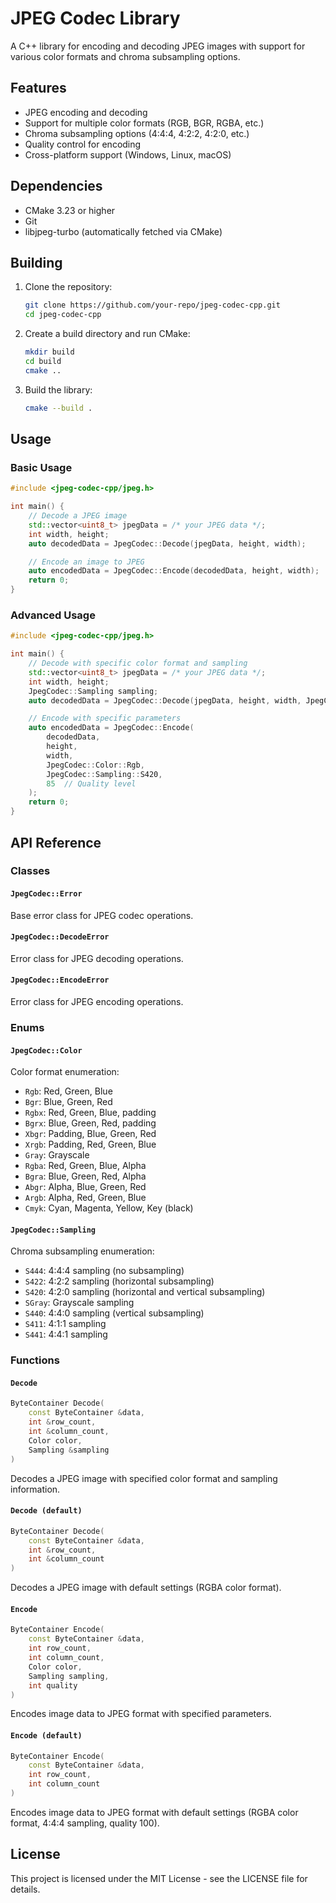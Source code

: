 # JPEG Codec Library

A C++ library for encoding and decoding JPEG images with support for various color formats and chroma subsampling options.

## Features

- JPEG encoding and decoding
- Support for multiple color formats (RGB, BGR, RGBA, etc.)
- Chroma subsampling options (4:4:4, 4:2:2, 4:2:0, etc.)
- Quality control for encoding
- Cross-platform support (Windows, Linux, macOS)

## Dependencies

- CMake 3.23 or higher
- Git
- libjpeg-turbo (automatically fetched via CMake)

## Building

1. Clone the repository:
   ```bash
   git clone https://github.com/your-repo/jpeg-codec-cpp.git
   cd jpeg-codec-cpp
   ```

2. Create a build directory and run CMake:
   ```bash
   mkdir build
   cd build
   cmake ..
   ```

3. Build the library:
   ```bash
   cmake --build .
   ```

## Usage

### Basic Usage

```cpp
#include <jpeg-codec-cpp/jpeg.h>

int main() {
    // Decode a JPEG image
    std::vector<uint8_t> jpegData = /* your JPEG data */;
    int width, height;
    auto decodedData = JpegCodec::Decode(jpegData, height, width);

    // Encode an image to JPEG
    auto encodedData = JpegCodec::Encode(decodedData, height, width);
    return 0;
}
```

### Advanced Usage

```cpp
#include <jpeg-codec-cpp/jpeg.h>

int main() {
    // Decode with specific color format and sampling
    std::vector<uint8_t> jpegData = /* your JPEG data */;
    int width, height;
    JpegCodec::Sampling sampling;
    auto decodedData = JpegCodec::Decode(jpegData, height, width, JpegCodec::Color::Rgb, sampling);

    // Encode with specific parameters
    auto encodedData = JpegCodec::Encode(
        decodedData,
        height,
        width,
        JpegCodec::Color::Rgb,
        JpegCodec::Sampling::S420,
        85  // Quality level
    );
    return 0;
}
```

## API Reference

### Classes

#### `JpegCodec::Error`
Base error class for JPEG codec operations.

#### `JpegCodec::DecodeError`
Error class for JPEG decoding operations.

#### `JpegCodec::EncodeError`
Error class for JPEG encoding operations.

### Enums

#### `JpegCodec::Color`
Color format enumeration:
- `Rgb`: Red, Green, Blue
- `Bgr`: Blue, Green, Red
- `Rgbx`: Red, Green, Blue, padding
- `Bgrx`: Blue, Green, Red, padding
- `Xbgr`: Padding, Blue, Green, Red
- `Xrgb`: Padding, Red, Green, Blue
- `Gray`: Grayscale
- `Rgba`: Red, Green, Blue, Alpha
- `Bgra`: Blue, Green, Red, Alpha
- `Abgr`: Alpha, Blue, Green, Red
- `Argb`: Alpha, Red, Green, Blue
- `Cmyk`: Cyan, Magenta, Yellow, Key (black)

#### `JpegCodec::Sampling`
Chroma subsampling enumeration:
- `S444`: 4:4:4 sampling (no subsampling)
- `S422`: 4:2:2 sampling (horizontal subsampling)
- `S420`: 4:2:0 sampling (horizontal and vertical subsampling)
- `SGray`: Grayscale sampling
- `S440`: 4:4:0 sampling (vertical subsampling)
- `S411`: 4:1:1 sampling
- `S441`: 4:4:1 sampling

### Functions

#### `Decode`
```cpp
ByteContainer Decode(
    const ByteContainer &data,
    int &row_count,
    int &column_count,
    Color color,
    Sampling &sampling
)
```
Decodes a JPEG image with specified color format and sampling information.

#### `Decode (default)`
```cpp
ByteContainer Decode(
    const ByteContainer &data,
    int &row_count,
    int &column_count
)
```
Decodes a JPEG image with default settings (RGBA color format).

#### `Encode`
```cpp
ByteContainer Encode(
    const ByteContainer &data,
    int row_count,
    int column_count,
    Color color,
    Sampling sampling,
    int quality
)
```
Encodes image data to JPEG format with specified parameters.

#### `Encode (default)`
```cpp
ByteContainer Encode(
    const ByteContainer &data,
    int row_count,
    int column_count
)
```
Encodes image data to JPEG format with default settings (RGBA color format, 4:4:4 sampling, quality 100).

## License

This project is licensed under the MIT License - see the LICENSE file for details.
